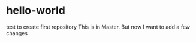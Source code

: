 # hello-world
test to create first repository
This is in Master.
But now I want to add a few changes
